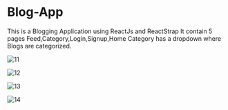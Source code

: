 # Blog-App
This is a Blogging Application using ReactJs and ReactStrap 
It contain 5 pages Feed,Category,Login,Signup,Home
Category has a dropdown where Blogs are categorized.

![11](https://github.com/SachinChillalshetti/Blog-App/assets/109266303/9457a565-024c-4e74-961b-8e556cd49e69)

![12](https://github.com/SachinChillalshetti/Blog-App/assets/109266303/f454941b-40b7-4350-a0ec-11b642c91aad)

![13](https://github.com/SachinChillalshetti/Blog-App/assets/109266303/b2c02e02-fa2f-4dc6-88ff-f0ba290cd831)

![14](https://github.com/SachinChillalshetti/Blog-App/assets/109266303/627e352c-7d23-41ff-bbb5-4d3d1f6f7658)
